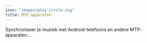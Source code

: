 ```yaml
---
icon: "images/play-circle.svg"
title: MTP-apparaten
---
```

Synchroniseer je muziek met Android-telefoons en andere MTP-apparaten...
